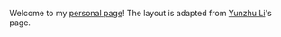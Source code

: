 Welcome to my [personal page](https://tyliu1.github.io/)! The layout is adapted from [Yunzhu Li](http://people.csail.mit.edu/liyunzhu/)'s page.
